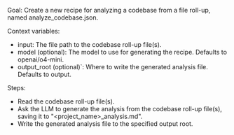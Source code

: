 Goal: Create a new recipe for analyzing a codebase from a file roll-up, named analyze_codebase.json.

Context variables:

- input: The file path to the codebase roll-up file(s).
- model (optional): The model to use for generating the recipe. Defaults to openai/o4-mini.
- output_root (optional)`: Where to write the generated analysis file. Defaults to output.

Steps:

- Read the codebase roll-up file(s).
- Ask the LLM to generate the analysis from the codebase roll-up file(s), saving it to "<project_name>\_analysis.md".
- Write the generated analysis file to the specified output root.
